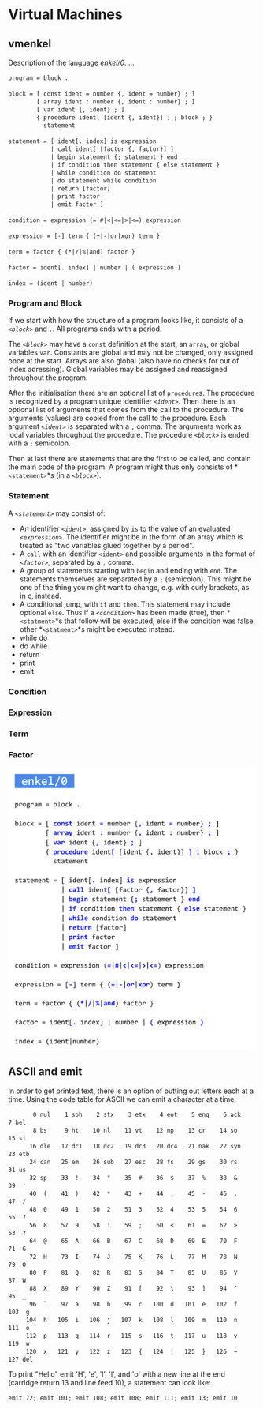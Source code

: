 # Virtual Machines

## vmenkel

Description of the language *enkel/0*. ...

```ebnf
program = block .

block = [ const ident = number {, ident = number} ; ]
        [ array ident : number {, ident : number} ; ]
        [ var ident {, ident} ; ]
        { procedure ident[ [ident {, ident}] ] ; block ; }
          statement

statement = [ ident[. index] is expression
            | call ident[ [factor {, factor}] ]
            | begin statement {; statement } end 
            | if condition then statement { else statement }
            | while condition do statement
            | do statement while condition
            | return [factor]
            | print factor
            | emit factor ]

condition = expression (=|#|<|<=|>|<=) expression

expression = [-] term { (+|-|or|xor) term }

term = factor { (*|/|%|and) factor }

factor = ident[. index] | number | ( expression )

index = (ident | number)
```

### Program and Block

If we start with how the structure of a program looks like, it consists of a *`<block>`* and `.`.
All programs ends with a period.

The *`<block>`* may have a `const` definition at the start, an `array`, or global variables `var`.
Constants are global and may not be changed, only assigned once at the start. Arrays are also
global (also have no checks for out of index adressing). Global variables may be assigned and
reassigned throughout the program.

After the initialisation there are an optional list of `procedure`s. The procedure is recognized
by a program unique identifier *`<ident>`*. Then there is an optional list of arguments that comes
from the call to the procedure. The arguments (values) are copied from the call to the procedure.
Each argument *`<ident>`* is separated with a `,` comma. The arguments work as local variables
throughout the procedure. The procedure *`<block>`* is ended with a `;` semicolon.

Then at last there are statements that are the first to be called, and contain the main code of
the program. A program might thus only consists of *`<statement>`*s (in a *`<block>`*).


### Statement

A *`<statement>`* may consist of:

* An identifier *`<ident>`*, assigned by `is` to the value of an evaluated *`<expression>`*.
    The identifier might be in the form of an array which is treated as "two variables glued
    together by a period".
* A `call` with an identifier `<ident>` and possible arguments in the format of *`<factor>`*,
    separated by a `,` comma.
* A group of statements starting with `begin` and ending with `end`. The statements themselves are
    separated by a `;` (semicolon). This might be one of the thing you might want to change,
    e.g. with curly brackets, as in c, instead.
* A conditional jump, with `if` and `then`. This statement may include optional `else`. Thus if a
    *`<condition>`* has been made (true), then *`<statment>`*s that follow will be executed, else if
    the condition was false, other *`<statment>`*s might be executed instead.
* while do
* do while
* return
* print
* emit

### Condition


### Expression


### Term


### Factor



![Simplified BNF for enkel/0, a simple compiler](assets/images/enkel0.png)





## ASCII and emit

In order to get printed text, there is an option of putting out letters each at a time.
Using the code table for ASCII we can emit a character at a time.

```text
       0 nul    1 soh    2 stx    3 etx    4 eot    5 enq    6 ack    7 bel
       8 bs     9 ht    10 nl    11 vt    12 np    13 cr    14 so    15 si
      16 dle   17 dc1   18 dc2   19 dc3   20 dc4   21 nak   22 syn   23 etb
      24 can   25 em    26 sub   27 esc   28 fs    29 gs    30 rs    31 us
      32 sp    33  !    34  "    35  #    36  $    37  %    38  &    39  '
      40  (    41  )    42  *    43  +    44  ,    45  -    46  .    47  /
      48  0    49  1    50  2    51  3    52  4    53  5    54  6    55  7
      56  8    57  9    58  :    59  ;    60  <    61  =    62  >    63  ?
      64  @    65  A    66  B    67  C    68  D    69  E    70  F    71  G
      72  H    73  I    74  J    75  K    76  L    77  M    78  N    79  O
      80  P    81  Q    82  R    83  S    84  T    85  U    86  V    87  W
      88  X    89  Y    90  Z    91  [    92  \    93  ]    94  ^    95  _
      96  `    97  a    98  b    99  c   100  d   101  e   102  f   103  g
     104  h   105  i   106  j   107  k   108  l   109  m   110  n   111  o
     112  p   113  q   114  r   115  s   116  t   117  u   118  v   119  w
     120  x   121  y   122  z   123  {   124  |   125  }   126  ~   127 del
```

To print "Hello" emit 'H', 'e', 'l', 'l', and 'o' with a new line at the end
(carridge return 13 and line feed 10), a statement can look like:

```text
emit 72; emit 101; emit 108; emit 108; emit 111; emit 13; emit 10
```




